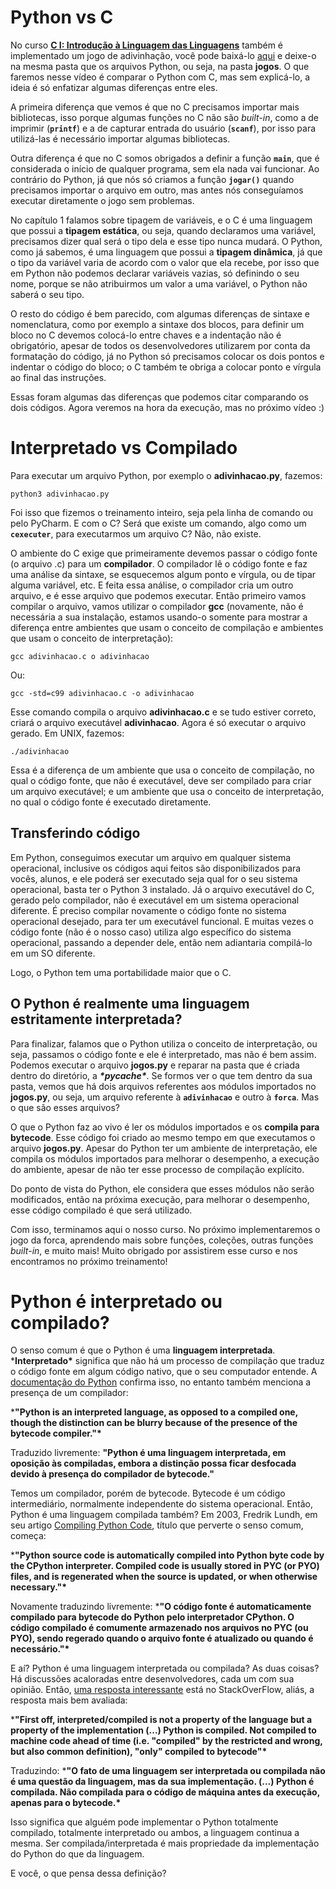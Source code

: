 # Python vs C

No curso [**C I: Introdução à Linguagem das Linguagens**](https://cursos.alura.com.br/course/introducao-a-programacao-com-c-parte-1) também é implementado um jogo de adivinhação, você pode baixá-lo [aqui](https://s3.amazonaws.com/caelum-online-public/python3/files/adivinhacao.c) e deixe-o na mesma pasta que os arquivos Python, ou seja, na pasta **jogos**. O que faremos nesse vídeo é comparar o Python com C, mas sem explicá-lo, a ideia é só enfatizar algumas diferenças entre eles.

A primeira diferença que vemos é que no C precisamos importar mais bibliotecas, isso porque algumas funções no C não são *built-in*, como a de imprimir (**`printf`**) e a de capturar entrada do usuário (**`scanf`**), por isso para utilizá-las é necessário importar algumas bibliotecas.

Outra diferença é que no C somos obrigados a definir a função **`main`**, que é considerada o início de qualquer programa, sem ela nada vai  funcionar. Ao contrário do Python, já que nós só criamos a função **`jogar()`** quando precisamos importar o arquivo em outro, mas antes nós conseguíamos executar diretamente o jogo sem problemas.

No capítulo 1 falamos sobre tipagem de variáveis, e o C é uma linguagem que possui a **tipagem estática**, ou seja, quando declaramos uma variável, precisamos dizer qual será o  tipo dela e esse tipo nunca mudará. O Python, como já sabemos, é uma  linguagem que possui a **tipagem dinâmica**, já que o tipo  da variável varia de acordo com o valor que ela recebe, por isso que em  Python não podemos declarar variáveis vazias, só definindo o seu nome,  porque se não atribuirmos um valor a uma variável, o Python não saberá o seu tipo.

O resto do código é bem parecido, com algumas diferenças de sintaxe e nomenclatura, como por exemplo a sintaxe dos blocos, para definir um  bloco no C devemos colocá-lo entre chaves e a indentação não é  obrigatório, apesar de todos os desenvolvedores utilizarem por conta da  formatação do código, já no Python só precisamos colocar os dois pontos e indentar o código do bloco; o C também te obriga a colocar ponto e  vírgula ao final das instruções.

Essas foram algumas das diferenças que podemos citar comparando os  dois códigos. Agora veremos na hora da execução, mas no próximo vídeo :)



# Interpretado vs Compilado

Para executar um arquivo Python, por exemplo o **adivinhacao.py**, fazemos:

```
python3 adivinhacao.py
```

Foi isso que fizemos o treinamento inteiro, seja pela linha de comando ou  pelo PyCharm. E com o C? Será que existe um comando, algo como um **`cexecuter`**, para executarmos um arquivo C? Não, não existe.

O ambiente do C exige que primeiramente devemos passar o código fonte (o arquivo .c) para um **compilador**. O compilador lê o código fonte e faz uma análise da sintaxe, se  esquecemos algum ponto e vírgula, ou de tipar alguma variável, etc. E  feita essa análise, o compilador cria um outro arquivo, e é esse arquivo que podemos executar. Então primeiro vamos compilar o arquivo, vamos  utilizar o compilador **gcc** (novamente, não é necessária a sua instalação, estamos usando-o somente para mostrar a diferença entre ambientes que usam o conceito de compilação e ambientes que usam o  conceito de interpretação):

```
gcc adivinhacao.c o adivinhacao
```

Ou:

```
gcc -std=c99 adivinhacao.c -o adivinhacao
```

Esse comando compila o arquivo **adivinhacao.c** e se tudo estiver correto, criará o arquivo executável **adivinhacao**. Agora é só executar o arquivo gerado. Em UNIX, fazemos:

```
./adivinhacao
```

Essa é a diferença de um ambiente que usa o conceito de compilação, no qual o código fonte, que não é executável, deve ser compilado para criar um  arquivo executável; e um ambiente que usa o conceito de interpretação,  no qual o código fonte é executado diretamente.

## Transferindo código

Em Python, conseguimos executar um arquivo em qualquer sistema  operacional, inclusive os códigos aqui feitos são disponibilizados para  vocês, alunos, e ele poderá ser executado seja qual for o seu sistema  operacional, basta ter o Python 3 instalado. Já o arquivo executável do  C, gerado pelo compilador, não é executável em um sistema operacional  diferente. É preciso compilar novamente o código fonte no sistema  operacional desejado, para ter um executável funcional. E muitas vezes o código fonte (não é o nosso caso) utiliza algo específico do sistema  operacional, passando a depender dele, então nem adiantaria compilá-lo  em um SO diferente.

Logo, o Python tem uma portabilidade maior que o C.

## O Python é realmente uma linguagem estritamente interpretada?

Para finalizar, falamos que o Python utiliza o conceito de  interpretação, ou seja, passamos o código fonte e ele é interpretado,  mas não é bem assim. Podemos executar o arquivo **jogos.py** e reparar na pasta que é criada dentro do diretório, a ***\*pycache\****. Se formos ver o que tem dentro da sua pasta, vemos que há dois arquivos referentes aos módulos importados no **jogos.py**, ou seja, um arquivo referente à **`adivinhacao`** e outro à **`forca`**. Mas o que são esses arquivos?

O que o Python faz ao vivo é ler os módulos importados e os **compila para bytecode**. Esse código foi criado ao mesmo tempo em que executamos o arquivo **jogos.py**. Apesar do Python ter um ambiente de interpretação, ele compila os  módulos importados para melhorar o desempenho, a execução do ambiente,  apesar de não ter esse processo de compilação explícito.

Do ponto de vista do Python, ele considera que esses módulos não  serão modificados, então na próxima execução, para melhorar o  desempenho, esse código compilado é que será utilizado.

Com isso, terminamos aqui o nosso curso. No próximo implementaremos o jogo da forca, aprendendo mais sobre funções, coleções, outras funções *built-in*, e muito mais! Muito obrigado por assistirem esse curso e nos encontramos no próximo treinamento!



# Python é interpretado ou compilado?

O senso comum é que o Python é uma **linguagem interpretada**. ***Interpretado\*** significa que não há um processo de compilação que traduz o código  fonte em algum código nativo, que o seu computador entende. A [documentação do Python](https://docs.python.org/3/glossary.html) confirma isso, no entanto também menciona a presença de um compilador:

***"Python is an interpreted language, as opposed to a  compiled one, though the distinction can be blurry because of the  presence of the bytecode compiler."\***

Traduzido livremente: **"Python é uma linguagem interpretada,  em oposição às compiladas, embora a distinção possa ficar desfocada  devido à presença do compilador de bytecode."**

Temos um compilador, porém de bytecode. Bytecode é um código  intermediário, normalmente independente do sistema operacional. Então,  Python é uma linguagem compilada também? Em 2003, Fredrik Lundh, em seu  artigo [Compiling Python Code](http://effbot.org/zone/python-compile.htm), título que perverte o senso comum, começa:

***"Python source code is automatically compiled into Python byte code by the CPython interpreter. Compiled code is usually stored  in PYC (or PYO) files, and is regenerated when the source is updated, or when otherwise necessary."\***

Novamente traduzindo livremente: ***"O código fonte é  automaticamente compilado para bytecode do Python pelo interpretador  CPython. O código compilado é comumente armazenado nos arquivos no PYC  (ou PYO), sendo regerado quando o arquivo fonte é atualizado ou quando é necessário."\***

E aí? Python é uma linguagem interpretada ou compilada? As duas  coisas? Há discussões acaloradas entre desenvolvedores, cada um com sua  opinião. Então, [uma resposta interessante](http://stackoverflow.com/questions/6889747/is-python-interpreted-or-compiled-or-both) está no StackOverFlow, aliás, a resposta mais bem avaliada:

***"First off, interpreted/compiled is not a property of the language but a property of the implementation (...) Python is compiled. Not compiled to machine code ahead of time (i.e. "compiled" by the  restricted and wrong, but also common definition), "only" compiled to  bytecode"\***

Traduzindo: ***"O fato de uma linguagem ser interpretada ou  compilada não é uma questão da linguagem, mas da sua implementação.  (...) Python é compilada. Não compilada para o código de máquina antes  da execução, apenas para o bytecode.\***

Isso significa que alguém pode implementar o Python totalmente  compilado, totalmente interpretado ou ambos, a linguagem continua a  mesma. Ser compilada/interpretada é mais propriedade da implementação do Python do que da linguagem. 

E você, o que pensa dessa definição?